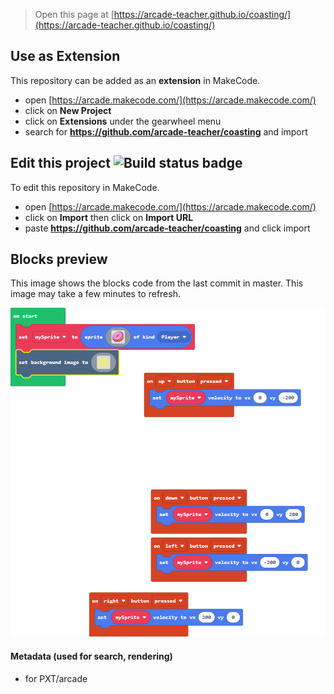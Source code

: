  


> Open this page at [https://arcade-teacher.github.io/coasting/](https://arcade-teacher.github.io/coasting/)

## Use as Extension

This repository can be added as an **extension** in MakeCode.

* open [https://arcade.makecode.com/](https://arcade.makecode.com/)
* click on **New Project**
* click on **Extensions** under the gearwheel menu
* search for **https://github.com/arcade-teacher/coasting** and import

## Edit this project ![Build status badge](https://github.com/arcade-teacher/coasting/workflows/MakeCode/badge.svg)

To edit this repository in MakeCode.

* open [https://arcade.makecode.com/](https://arcade.makecode.com/)
* click on **Import** then click on **Import URL**
* paste **https://github.com/arcade-teacher/coasting** and click import

## Blocks preview

This image shows the blocks code from the last commit in master.
This image may take a few minutes to refresh.

![A rendered view of the blocks](https://github.com/arcade-teacher/coasting/raw/master/.github/makecode/blocks.png)

#### Metadata (used for search, rendering)

* for PXT/arcade
<script src="https://makecode.com/gh-pages-embed.js"></script><script>makeCodeRender("{{ site.makecode.home_url }}", "{{ site.github.owner_name }}/{{ site.github.repository_name }}");</script>

